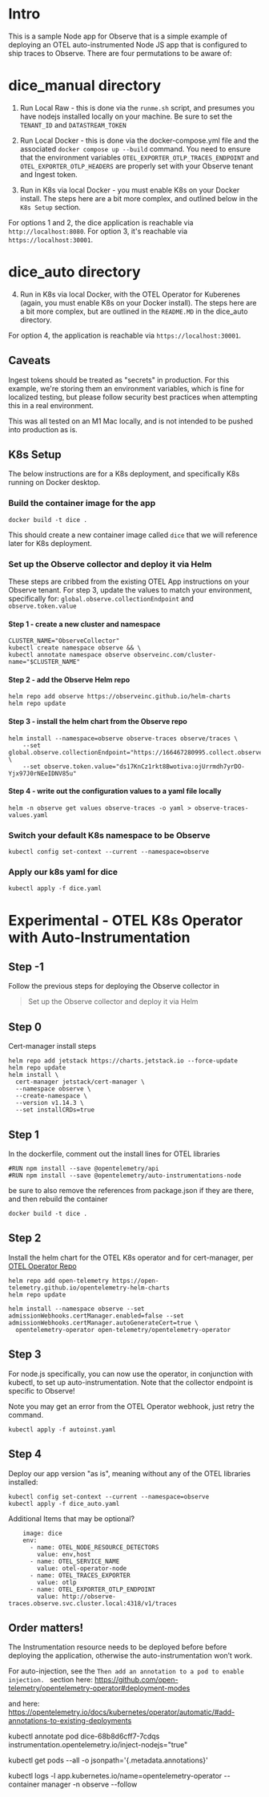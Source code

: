 # Intro

This is a sample Node app for Observe that is a simple example of deploying an OTEL auto-instrumented Node JS app that is configured to ship traces to Observe. There are four permutations to be aware of:

# dice_manual directory

1. Run Local Raw - this is done via the `runme.sh` script, and presumes you have nodejs installed locally on your machine. Be sure to set the `TENANT_ID` and `DATASTREAM_TOKEN`

2. Run Local Docker - this is done via the docker-compose.yml file and the associated `docker compose up --build` command. You need to ensure that the environment variables `OTEL_EXPORTER_OTLP_TRACES_ENDPOINT` and `OTEL_EXPORTER_OTLP_HEADERS` are properly set with your Observe tenant and Ingest token.

3. Run in K8s via local Docker - you must enable K8s on your Docker install. The steps here are a bit more complex, and outlined below in the `K8s Setup` section.


For options 1 and 2, the dice application is reachable via `http://localhost:8080`. For option 3, it's reachable via `https://localhost:30001`.


# dice_auto directory

4. Run in K8s via local Docker, with the OTEL Operator for Kuberenes (again, you must enable K8s on your Docker install). The steps here are a bit more complex, but are outlined in the `README.MD` in the dice_auto directory.

For option 4, the application is reachable via `https://localhost:30001`.


## Caveats

Ingest tokens should be treated as "secrets" in production. For this example, we're storing them an environment variables, which is fine for localized testing, but please follow security best practices when attempting this in a real environment. 

This was all tested on an M1 Mac locally, and is not intended to be pushed into production as is.


## K8s Setup

The below instructions are for a K8s deployment, and specifically K8s running on Docker desktop.


### Build the container image for the app

`docker build -t dice .`

This should create a new container image called `dice` that we will reference later for K8s deployment.


### Set up the Observe collector and deploy it via Helm

These steps are cribbed from the existing OTEL App instructions on your Observe tenant. For step 3, update the values to match your environment, specifically for:
`global.observe.collectionEndpoint` and
`observe.token.value`

#### Step 1 - create a new cluster and namespace
```
CLUSTER_NAME="ObserveCollector"
kubectl create namespace observe && \
kubectl annotate namespace observe observeinc.com/cluster-name="$CLUSTER_NAME"
```

#### Step 2 - add the Observe Helm repo

```
helm repo add observe https://observeinc.github.io/helm-charts
helm repo update
```

#### Step 3 - install the helm chart from the Observe repo

```
helm install --namespace=observe observe-traces observe/traces \
	--set global.observe.collectionEndpoint="https://166467280995.collect.observeinc.com/" \
	--set observe.token.value="ds17KnCz1rkt8Bwotiva:ojUrrmdh7yrDO-Yjx97J0rNEeIDNV85u"
```

#### Step 4 - write out the configuration values to a yaml file locally
```
helm -n observe get values observe-traces -o yaml > observe-traces-values.yaml
```

### Switch your default K8s namespace to be Observe

`kubectl config set-context --current --namespace=observe`

### Apply our k8s yaml for dice
`kubectl apply -f dice.yaml`



# Experimental - OTEL K8s Operator with Auto-Instrumentation

## Step -1 
Follow the previous steps for deploying the Observe collector in
> Set up the Observe collector and deploy it via Helm


## Step 0

Cert-manager install steps

```
helm repo add jetstack https://charts.jetstack.io --force-update
helm repo update
helm install \
  cert-manager jetstack/cert-manager \
  --namespace observe \
  --create-namespace \
  --version v1.14.3 \
  --set installCRDs=true
```

## Step 1
In the dockerfile, comment out the install lines for OTEL libraries
```
#RUN npm install --save @opentelemetry/api
#RUN npm install --save @opentelemetry/auto-instrumentations-node
```

be sure to also remove the references from package.json if they are there, and then rebuild the container


`docker build -t dice .`


## Step 2 
Install the helm chart for the OTEL K8s operator and for cert-manager, per [OTEL Operator Repo](https://github.com/open-telemetry/opentelemetry-helm-charts/tree/main/charts/opentelemetry-operator#opentelemetry-operator-helm-chart)


```
helm repo add open-telemetry https://open-telemetry.github.io/opentelemetry-helm-charts
helm repo update
```


```
helm install --namespace observe --set admissionWebhooks.certManager.enabled=false --set admissionWebhooks.certManager.autoGenerateCert=true \
  opentelemetry-operator open-telemetry/opentelemetry-operator
```


## Step 3
For node.js specifically, you can now use the operator, in conjunction with kubectl, to set up auto-instrumentation. Note that the collector endpoint is specific to Observe!

Note you may get an error from the OTEL Operator webhook, just retry the command.

```
kubectl apply -f autoinst.yaml
```


## Step 4

Deploy our app version "as is", meaning without any of the OTEL libraries installed:

```
kubectl config set-context --current --namespace=observe
kubectl apply -f dice_auto.yaml
```



Additional Items that may be optional?

```
    image: dice
    env:
      - name: OTEL_NODE_RESOURCE_DETECTORS
        value: env,host
      - name: OTEL_SERVICE_NAME
        value: otel-operator-node
      - name: OTEL_TRACES_EXPORTER
        value: otlp
      - name: OTEL_EXPORTER_OTLP_ENDPOINT
        value: http://observe-traces.observe.svc.cluster.local:4318/v1/traces
```
















## Order matters! 

The Instrumentation resource needs to be deployed before before deploying the application, otherwise the auto-instrumentation won’t work.


For auto-injection, see the `Then add an annotation to a pod to enable injection. ` section here:
https://github.com/open-telemetry/opentelemetry-operator#deployment-modes

and here:
https://opentelemetry.io/docs/kubernetes/operator/automatic/#add-annotations-to-existing-deployments


kubectl annotate pod dice-68b8d6cff7-7cdqs instrumentation.opentelemetry.io/inject-nodejs="true"


kubectl get pods --all -o jsonpath='{.metadata.annotations}'


kubectl logs -l app.kubernetes.io/name=opentelemetry-operator --container manager -n observe --follow
